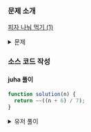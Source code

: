 ### 문제 소개

[피자 나눠 먹기 (1)](https://school.programmers.co.kr/learn/courses/30/lessons/120814)

<details>
<summary>문제</summary>
<div markdown="1">

머쓱이네 피자가게는 피자를 일곱 조각으로 잘라 줍니다.
피자를 나눠먹을 사람의 수 n이 주어질 때,
모든 사람이 피자를 한 조각 이상 먹기 위해 필요한 피자의 수를 return 하는 solution 함수를 완성해보세요.

</div>
</details>

### 소스 코드 작성

#### juha 풀이

```js
function solution(n) {
  return ~~((n + 6) / 7);
}
```

<details>
<summary>유저 풀이</summary>
<div markdown="2">

```js
function solution(n) {
  return Math.ceil(n / 7);
}
```

</div>
</details>
